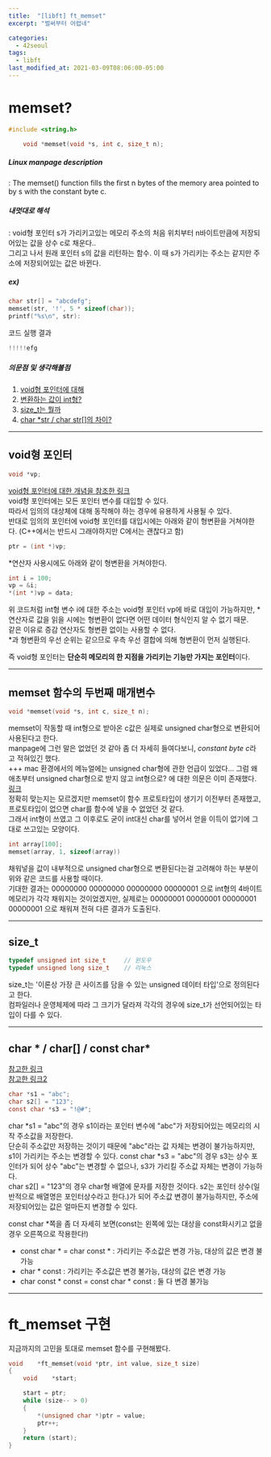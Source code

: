 ```yaml
---
title:  "[libft] ft_memset"
excerpt: "벌써부터 어렵네"

categories:
  - 42seoul
tags:
  - libft
last_modified_at: 2021-03-09T08:06:00-05:00
---
```


# memset?

```c
#include <string.h>

    void *memset(void *s, int c, size_t n);
```

##### Linux manpage description    
:  The memset() function fills the first n bytes of the memory area pointed to by s with the constant byte c.    

##### 내멋대로 해석    
:  void형 포인터 s가 가리키고있는 메모리 주소의 처음 위치부터 n바이트만큼에 저장되어있는 값을 상수 c로 채운다..    
그리고 나서 원래 포인터 s의 값을 리턴하는 함수. 이 때 s가 가리키는 주소는 같지만 주소에 저장되어있는 값은 바뀐다.  

##### ex)    
```c
char str[] = "abcdefg";
memset(str, '!', 5 * sizeof(char));
printf("%s\n", str):
```
코드 실행 결과
```c
!!!!!efg
````

##### 의문점 및 생각해볼점    
1. [void형 포인터에 대해](#void형-포인터)    
2. [변환하는 값이 int형?](#memset-함수의-두번째-매개변수)    
3. [size_t는 뭘까](#size_t)    
4. [char *str / char str[]의 차이?](#char---char--const-char)

***

## void형 포인터
```c
void *vp;
```
[void형 포인터에 대한 개념을 참조한 링크](https://m.blog.naver.com/PostView.naver?isHttpsRedirect=true&blogId=cache798&logNo=130033365299)    
void형 포인터에는 모든 포인터 변수를 대입할 수 있다.    
따라서 임의의 대상체에 대해 동작해야 하는 경우에 유용하게 사용될 수 있다.    
반대로 임의의 포인터에 void형 포인터를 대입시에는 아래와 같이 형변환을 거쳐야한다. (C++에서는 반드시 그래야하지만 C에서는 괜찮다고 함)
```c
ptr = (int *)vp;
```
*연산자 사용시에도 아래와 같이 형변환을 거쳐야한다.
```c
int	i = 100;
vp = &i;
*(int *)vp = data;
```
위 코드처럼 int형 변수 i에 대한 주소는 void형 포인터 vp에 바로 대입이 가능하지만, *연산자로 값을 읽을 시에는 형변환이 없다면 어떤 데이터 형식인지 알 수 없기 때문.    
같은 이유로 증감 연산자도 형변환 없이는 사용할 수 없다.    
*과 형변환의 우선 순위는 같으므로 우측 우선 결합에 의해 형변환이 먼저 실행된다.    

즉 void형 포인터는 **단순히 메모리의 한 지점을 가리키는 기능만 가지는 포인터**이다.    

***

## memset 함수의 두번째 매개변수

```c
void *memset(void *s, int c, size_t n);
```
memset이 작동할 때 int형으로 받아온 c값은 실제로 unsigned char형으로 변환되어 사용된다고 한다.    
manpage에 그런 말은 없었던 것 같아 좀 더 자세히 들여다보니, *constant byte c*라고 적혀있긴 했다.    
+++ mac 환경에서의 메뉴얼에는 unsigned char형에 관한 언급이 있었다...
그럼 왜 애초부터 unsigned char형으로 받지 않고 int형으로? 에 대한 의문은 이미 존재했다. [링크](https://stackoverflow.com/questions/5919735/why-does-memset-take-an-int-instead-of-a-char)    
정확히 맞는지는 모르겠지만 memset이 함수 프로토타입이 생기기 이전부터 존재했고, 프로토타입이 없으면 char를 함수에 넣을 수 없었던 것 같다.    
그래서 int형이 쓰였고 그 이후로도 굳이 int대신 char를 넣어서 얻을 이득이 없기에 그대로 쓰고있는 모양이다.    

```c 
int array[100];
memset(array, 1, sizeof(array))
```
채워넣을 값이 내부적으로 unsigned char형으로 변환된다는걸 고려해야 하는 부분이 위와 같은 코드를 사용할 때이다.    
기대한 결과는 00000000 00000000 00000000 00000001 으로 int형의 4바이트 메모리가 각각 채워지는 것이었겠지만, 실제로는 00000001 00000001 00000001 00000001 으로 채워져 전혀 다른 결과가 도출된다.

***

## size_t

```c
typedef unsigned int size_t     // 윈도우
typedef unsigned long size_t    // 리눅스
```
size_t는 '이론상 가장 큰 사이즈를 담을 수 있는 unsigned 데이터 타입'으로 정의된다고 한다.    
컴파일러나 운영체제에 따라 그 크기가 달라져 각각의 경우에 size_t가 선언되어있는 타입이 다를 수 있다.

***

## char * / char[] / const char*

[참고한 링크](https://novlog.tistory.com/m/155)    
[참고한 링크2](https://80000coding.oopy.io/1c4da656-b2bf-4cd8-a8fa-8b70befa3e07)
```c
char *s1 = "abc";
char s2[] = "123";
const char *s3 = "!@#";
```
char *s1 = "abc"의 경우 s1이라는 포인터 변수에 "abc"가 저장되어있는 메모리의 시작 주소값을 저장한다.    
단순히 주소값만 저장하는 것이기 때문에 "abc"라는 값 자체는 변경이 불가능하지만, s1이 가리키는 주소는 변경할 수 있다.
const char *s3 = "abc"의 경우 s3는 상수 포인터가 되어 상수 "abc"는 변경할 수 없으나, s3가 가리킬 주소값 자체는 변경이 가능하다.    
char s2[] = "123"의 경우 char형 배열에 문자를 저장한 것이다. s2는 포인터 상수(일반적으로 배열명은 포인터상수라고 한다.)가 되어 주소값 변경이 불가능하지만, 주소에 저장되어있는 값은 얼마든지 변경할 수 있다.    

const char *쪽을 좀 더 자세히 보면(const는 왼쪽에 있는 대상을 const화시키고 없을 경우 오른쪽으로 작용한다!)    
* const char * = char const * : 가리키는 주소값은 변경 가능, 대상의 값은 변경 불가능    
* char * const : 가리키는 주소값은 변경 불가능, 대상의 값은 변경 가능    
* char const * const = const char * const : 둘 다 변경 불가능    

***

# ft_memset 구현

지금까지의 고민을 토대로 memset 함수를 구현해봤다.

```c
void	*ft_memset(void *ptr, int value, size_t size)
{
	void	*start;

	start = ptr;
	while (size-- > 0)
	{
		*(unsigned char *)ptr = value;
		ptr++;
	}
	return (start);
}
```
